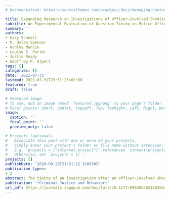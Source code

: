 ```yaml
---
# Documentation: https://sourcethemes.com/academic/docs/managing-content/

title: Expanding Research on Investigations of Officer-Involved Shootings
subtitle: An Experimental Evaluation of Question Timing on Police Officers' Memory Recall
summary: ''
authors:
- Cory Schnell
- M. Dylan Spencer
- Ashley Mancik
- Louise E. Porter
- Justin Ready
- Geoffrey P. Alpert
tags: []
categories: []
date: '2021-07-31'
lastmod: 2021-07-31T23:51:23+02:00
featured: true
draft: false

# Featured image
# To use, add an image named `featured.jpg/png` to your page's folder.
# Focal points: Smart, Center, TopLeft, Top, TopRight, Left, Right, BottomLeft, Bottom, BottomRight.
image:
  caption: ''
  focal_point: ''
  preview_only: false

# Projects (optional).
#   Associate this post with one or more of your projects.
#   Simply enter your project's folder or file name without extension.
#   E.g. `projects = ["internal-project"]` references `content/project/deep-learning/index.md`.
#   Otherwise, set `projects = []`.
projects: []
publishDate: '2020-09-28T21:51:22.316630Z'
publication_types:
- 2
abstract: The timing of an investigation after an officer-involved shooting (OIS) is influenced by conflicting forces. The public demands expedited resolution, but police officers are provided several protections that can delay investigations of their actions. This study conducts a randomized experiment to determine the impact of question timing after an OIS on the accu- racy of police officers’ memory recall. Officers were randomly assigned to one of two groups. The treatment group completed a questionnaire after participating in a live-action, active shooter training scenario and again 2 days later, whereas the control group only completed the questionnaire 2 days later. Our findings suggest the timing of interviews after training did not influence officers’ recall of the scenario. There is little empirical understanding of how police officers reconstruct OIS events; further interdisciplinary research can help clarify these cognitive processes. This research could strengthen a traditional pathway to provide accountability for officers through investigations. 
publication: '*Criminal Justice and Behavior*'
url_pdf: https://journals.sagepub.com/doi/full/10.1177/00938548211035824
---
```

